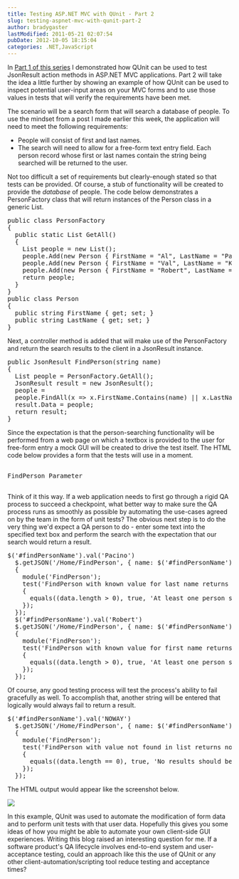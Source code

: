 ```yaml
---
title: Testing ASP.NET MVC with QUnit - Part 2
slug: testing-aspnet-mvc-with-qunit-part-2
author: bradygaster
lastModified: 2011-05-21 02:07:54
pubDate: 2012-10-05 18:15:04
categories: .NET,JavaScript
---
```


<p>In
  <a href="/post/Testing-ASPNET-MVC-with-QUnit-Part-1.aspx" title="ASP.NET MVC and QUnit - Part 1">Part 1 of this series</a>  I demonstrated how QUnit can be used to test JsonResult action methods in ASP.NET MVC applications. Part 2 will take the idea a little further by showing an example of how QUnit can be used to inspect potential user-input areas
  on your MVC forms and to use those values in tests that will verify the requirements have been met.</p>
<p>The scenario will be a search form that will search a database of people. To use the mindset from a post I made earlier this week, the application will need to meet the following requirements:</p>
<ul>
  <li>People will consist of first and last names. </li>
  <li>The search will need to allow for a free-form text entry field. Each person record whose first or last names contain the string being searched will be returned to the user.</li>
</ul>
<p>Not too difficult a set of requirements but clearly-enough stated so that tests can be provided. Of course, a stub of functionality will be created to provide the <em>database </em> of people. The code below demonstrates a PersonFactory class that will
  return instances of the Person class in a generic List.</p>
<pre>public class PersonFactory
{
&#xA0;&#xA0;public static List GetAll()
&#xA0;&#xA0;{
&#xA0;&#xA0;&#xA0;&#xA0;List people = new List();
&#xA0;&#xA0;&#xA0;&#xA0;people.Add(new Person { FirstName = &quot;Al&quot;, LastName = &quot;Pacino&quot; });
&#xA0;&#xA0;&#xA0;&#xA0;people.Add(new Person { FirstName = &quot;Val&quot;, LastName = &quot;Kilmer&quot; });
&#xA0;&#xA0;&#xA0;&#xA0;people.Add(new Person { FirstName = &quot;Robert&quot;, LastName = &quot;DeNiro&quot; });
&#xA0;&#xA0;&#xA0;&#xA0;return people;
&#xA0;&#xA0;}
}
public class Person
{
&#xA0;&#xA0;public string FirstName { get; set; }
&#xA0;&#xA0;public string LastName { get; set; }
}
</pre>
<p>Next, a controller method is added that will make use of the PersonFactory and return the search results to the client in a JsonResult instance.</p>
<pre>public JsonResult FindPerson(string name)<br>{
&#xA0;&#xA0;List people = PersonFactory.GetAll();
&#xA0;&#xA0;JsonResult result = new JsonResult();
&#xA0;&#xA0;people = 
&#xA0;&#xA0;people.FindAll(x =&gt; x.FirstName.Contains(name) || x.LastName.Contains(name)).ToList();
&#xA0;&#xA0;result.Data = people;
&#xA0;&#xA0;return result;
}<br></pre>
<p>Since the expectation is that the person-searching functionality will be performed from a web page on which a textbox is provided to the user for free-form entry a mock GUI will be created to drive the test itself. The HTML code below provides a form
  that the tests will use in a moment.</p>
<pre><div><br>FindPerson Parameter<br></div><br></pre>
<p>Think of it this way. If a web application needs to first go through a rigid QA process to succeed a checkpoint, what better way to make sure the QA process runs as smoothly as possible by automating the use-cases agreed on by the team in the form of
  unit tests? The obvious next step is to do the very thing we&apos;d expect a QA person to do - enter some text into the specified text box and perform the search with the expectation that our search would return a result.&#xA0;</p>
<pre>$(&apos;#findPersonName&apos;).val(&apos;Pacino&apos;)<br>&#xA0;&#xA0;$.getJSON(&apos;/Home/FindPerson&apos;, { name: $(&apos;#findPersonName&apos;).val() }, function(data)<br>&#xA0;&#xA0;{<br>&#xA0;&#xA0;&#xA0;&#xA0;module(&apos;FindPerson&apos;);<br>&#xA0;&#xA0;&#xA0;&#xA0;test(&apos;FindPerson with known value for last name returns matching person records&apos;, function()<br>&#xA0;&#xA0;&#xA0;&#xA0;{<br>&#xA0;&#xA0;&#xA0;&#xA0;&#xA0;&#xA0;equals((data.length &gt; 0), true, &apos;At least one person should return from the search&apos;);<br>&#xA0;&#xA0;&#xA0;&#xA0;});<br>&#xA0;&#xA0;});<br>&#xA0;&#xA0;$(&apos;#findPersonName&apos;).val(&apos;Robert&apos;)<br>&#xA0;&#xA0;$.getJSON(&apos;/Home/FindPerson&apos;, { name: $(&apos;#findPersonName&apos;).val() }, function(data)<br>&#xA0;&#xA0;{<br>&#xA0;&#xA0;&#xA0;&#xA0;module(&apos;FindPerson&apos;);<br>&#xA0;&#xA0;&#xA0;&#xA0;test(&apos;FindPerson with known value for first name returns matching person records&apos;, function()<br>&#xA0;&#xA0;&#xA0;&#xA0;{<br>&#xA0;&#xA0;&#xA0;&#xA0;&#xA0;&#xA0;equals((data.length &gt; 0), true, &apos;At least one person should return from the search&apos;);<br>&#xA0;&#xA0;&#xA0;&#xA0;});<br>&#xA0;&#xA0;});<br></pre>
<p>Of course, any good testing process will test the process&apos;s ability to fail gracefully as well. To accomplish that, another string will be entered that logically would always fail to return a result.&#xA0;</p>
<pre>$(&apos;#findPersonName&apos;).val(&apos;NOWAY&apos;)<br>&#xA0;&#xA0;$.getJSON(&apos;/Home/FindPerson&apos;, { name: $(&apos;#findPersonName&apos;).val() }, function(data)<br>&#xA0;&#xA0;{<br>&#xA0;&#xA0;&#xA0;&#xA0;module(&apos;FindPerson&apos;);<br>&#xA0;&#xA0;&#xA0;&#xA0;test(&apos;FindPerson with value not found in list returns no records&apos;, function()<br>&#xA0;&#xA0;&#xA0;&#xA0;{<br>&#xA0;&#xA0;&#xA0;&#xA0;&#xA0;&#xA0;equals((data.length == 0), true, &apos;No results should be returned from the search&apos;);<br>&#xA0;&#xA0;&#xA0;&#xA0;});<br>&#xA0;&#xA0;});<br></pre>
<p>The HTML output would appear like the screenshot below.&#xA0;</p>
<p>
  <img src="/image.axd?picture=2009%2f2%2ftesting_mvc_qunit_pt2_1.png">
</p>
<p>In this example, QUnit was used to automate the modification of form data and to perform unit tests with that user data. Hopefully this gives you some ideas of how you might be able to automate your own client-side GUI experiences. Writing this blog raised
  an interesting question for me. If a software product&apos;s QA lifecycle involves end-to-end system and user-acceptance testing, could an approach like this the use of QUnit or any other client-automation/scripting tool reduce testing and acceptance times?&#xA0;</p>
